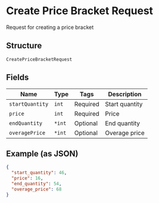 
# Create Price Bracket Request

Request for creating a price bracket

## Structure

`CreatePriceBracketRequest`

## Fields

| Name | Type | Tags | Description |
|  --- | --- | --- | --- |
| `startQuantity` | `int` | Required | Start quantity |
| `price` | `int` | Required | Price |
| `endQuantity` | `*int` | Optional | End quantity |
| `overagePrice` | `*int` | Optional | Overage price |

## Example (as JSON)

```json
{
  "start_quantity": 46,
  "price": 16,
  "end_quantity": 54,
  "overage_price": 68
}
```

